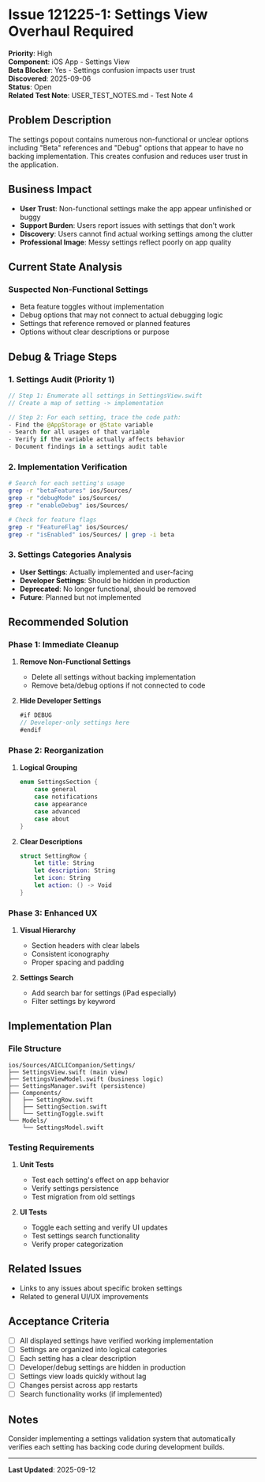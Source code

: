 # Issue 121225-1: Settings View Overhaul Required

**Priority**: High  
**Component**: iOS App - Settings View  
**Beta Blocker**: Yes - Settings confusion impacts user trust  
**Discovered**: 2025-09-06  
**Status**: Open  
**Related Test Note**: USER_TEST_NOTES.md - Test Note 4

## Problem Description

The settings popout contains numerous non-functional or unclear options including "Beta" references and "Debug" options that appear to have no backing implementation. This creates confusion and reduces user trust in the application.

## Business Impact

- **User Trust**: Non-functional settings make the app appear unfinished or buggy
- **Support Burden**: Users report issues with settings that don't work
- **Discovery**: Users cannot find actual working settings among the clutter
- **Professional Image**: Messy settings reflect poorly on app quality

## Current State Analysis

### Suspected Non-Functional Settings
- Beta feature toggles without implementation
- Debug options that may not connect to actual debugging logic
- Settings that reference removed or planned features
- Options without clear descriptions or purpose

## Debug & Triage Steps

### 1. Settings Audit (Priority 1)
```swift
// Step 1: Enumerate all settings in SettingsView.swift
// Create a map of setting -> implementation

// Step 2: For each setting, trace the code path:
- Find the @AppStorage or @State variable
- Search for all usages of that variable
- Verify if the variable actually affects behavior
- Document findings in a settings audit table
```

### 2. Implementation Verification
```bash
# Search for each setting's usage
grep -r "betaFeatures" ios/Sources/
grep -r "debugMode" ios/Sources/
grep -r "enableDebug" ios/Sources/

# Check for feature flags
grep -r "FeatureFlag" ios/Sources/
grep -r "isEnabled" ios/Sources/ | grep -i beta
```

### 3. Settings Categories Analysis
- **User Settings**: Actually implemented and user-facing
- **Developer Settings**: Should be hidden in production
- **Deprecated**: No longer functional, should be removed
- **Future**: Planned but not implemented

## Recommended Solution

### Phase 1: Immediate Cleanup
1. **Remove Non-Functional Settings**
   - Delete all settings without backing implementation
   - Remove beta/debug options if not connected to code
   
2. **Hide Developer Settings**
   ```swift
   #if DEBUG
   // Developer-only settings here
   #endif
   ```

### Phase 2: Reorganization
1. **Logical Grouping**
   ```swift
   enum SettingsSection {
       case general
       case notifications
       case appearance
       case advanced
       case about
   }
   ```

2. **Clear Descriptions**
   ```swift
   struct SettingRow {
       let title: String
       let description: String
       let icon: String
       let action: () -> Void
   }
   ```

### Phase 3: Enhanced UX
1. **Visual Hierarchy**
   - Section headers with clear labels
   - Consistent iconography
   - Proper spacing and padding

2. **Settings Search**
   - Add search bar for settings (iPad especially)
   - Filter settings by keyword

## Implementation Plan

### File Structure
```
ios/Sources/AICLICompanion/Settings/
├── SettingsView.swift (main view)
├── SettingsViewModel.swift (business logic)
├── SettingsManager.swift (persistence)
├── Components/
│   ├── SettingRow.swift
│   ├── SettingSection.swift
│   └── SettingToggle.swift
└── Models/
    └── SettingsModel.swift
```

### Testing Requirements

1. **Unit Tests**
   - Test each setting's effect on app behavior
   - Verify settings persistence
   - Test migration from old settings

2. **UI Tests**
   - Toggle each setting and verify UI updates
   - Test settings search functionality
   - Verify proper categorization

## Related Issues

- Links to any issues about specific broken settings
- Related to general UI/UX improvements

## Acceptance Criteria

- [ ] All displayed settings have verified working implementation
- [ ] Settings are organized into logical categories
- [ ] Each setting has a clear description
- [ ] Developer/debug settings are hidden in production
- [ ] Settings view loads quickly without lag
- [ ] Changes persist across app restarts
- [ ] Search functionality works (if implemented)

## Notes

Consider implementing a settings validation system that automatically verifies each setting has backing code during development builds.

---
**Last Updated**: 2025-09-12